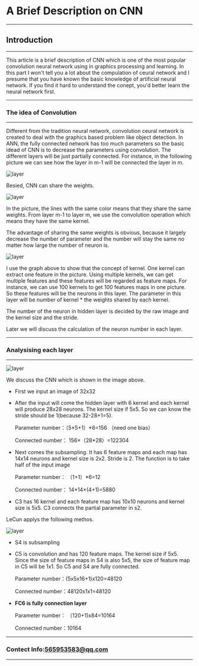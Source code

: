 
# **A Brief Description on  CNN**
----

## **Introduction**
----

This article is a brief description of CNN which is one of the most popular convolution neural network using in graphics processing and learning. In this part I won't tell you a lot about the compulation of ceural network and I presume that you have known the basic knowledge of artificial neural network. If you find it hard to understand the conept, you'd better learn the neural network first. 

-----

### **The idea of Convolution**

----

Different from the tradition neural network, convolution ceural network is created to deal with the graphics based problem like object detection. In ANN, the fully connected network has too much parameters so the basic idead of CNN is to decrease the parameters using convolution. The different layers will be just partially connected. For instance, in the following picture we can see how the layer in m-1 will be connected the layer in m.



![layer](http://www.eamonalbert.com/static/img/blog/CNN/1.jpg "layer")

Besied, CNN can share the weights.



![layer](http://www.eamonalbert.com/static/img/blog/CNN/2.jpg  "layer")


In the picture, the lines with the same color means that they share the same weights. From layer m-1 to layer m, we use the convolution operation which means they have the same kernel.

The advantage of sharing the same weights is obvious, because it largely decrease the number of parameter and the number will stay the same no matter how large the number of neuron is.


![layer](http://www.eamonalbert.com/static/img/blog/CNN/3.jpg  "layer")


I use the graph above to show that the concept of kernel. One kernel can  extract one feature in the picture. Using multiple kernels, we can get multiple features and these features will be regarded as feature maps. For instance, we can use 100 kernels to get 100 features maps in one picture. So these features will be the neurons in this layer. The parameter in this layer will be number of kernel * the weights shared by each kernel.


The number of the neuron in hidden layer is decided by the raw image and the kernel size and the stride.

Later we will discuss the calculation of the neuron number in each layer.

-----

### **Analysising each layer**

----

![layer](http://www.eamonalbert.com/static/img/blog/CNN/4.jpg  "layer")

We discuss the CNN which is shown in the image above.

- First we input an image of 32x32

- After the input will come the hidden layer with 6 kernel and each kernel will produce 28x28 neurons. The kernel size if 5x5. So we can know the stride should be 1(because 32-28+1=5).


  Parameter number：（5×5+1）*6=156 （need one bias）

  Connected number： 156×（28*28）=122304

- Next comes the subsampling. It has 6 feature maps and each map has 14x14 neurons and kernel size is 2x2. Stride is 2. The function is to take half of the input image


  Parameter number： （1+1）*6=12

  Connected number： 14*14×(4+1)=5880

- C3 has 16 kernel and each feature map has 10x10 neurons and kernel size is 5x5. C3 connects the partial parameter in s2.


LeCun applys the following methos. 

  ![layer](http://www.eamonalbert.com/static/img/blog/CNN/5.png  "layer")

- S4 is subsampling

- C5 is convolution and has 120 feature maps. The kernel size if 5x5. Since the size of feature maps in S4 is also 5x5, the size of feature map in C5 will be 1x1. So C5 and S4 are fully connected.


  Parameter number：(5x5x16+1)x120=48120

  Connected number：48120x1x1=48120

- **FC6 is fully connection layer**

  Parameter number： （120+1)x84=10164

   Connected number：10164
   
   
-----

### **Contect Info:565953583@qq.com**

----




